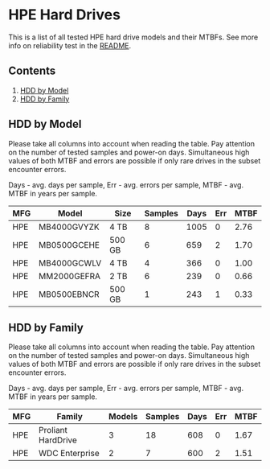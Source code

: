 HPE Hard Drives
===============

This is a list of all tested HPE hard drive models and their MTBFs. See more
info on reliability test in the [README](https://github.com/bsdhw/SMART).

Contents
--------

1. [ HDD by Model  ](#hdd-by-model)
2. [ HDD by Family ](#hdd-by-family)

HDD by Model
------------

Please take all columns into account when reading the table. Pay attention on the
number of tested samples and power-on days. Simultaneous high values of both MTBF
and errors are possible if only rare drives in the subset encounter errors.

Days - avg. days per sample,
Err  - avg. errors per sample,
MTBF - avg. MTBF in years per sample.

| MFG       | Model              | Size   | Samples | Days  | Err   | MTBF |
|-----------|--------------------|--------|---------|-------|-------|------|
| HPE       | MB4000GVYZK        | 4 TB   | 8       | 1005  | 0     | 2.76   |
| HPE       | MB0500GCEHE        | 500 GB | 6       | 659   | 2     | 1.70   |
| HPE       | MB4000GCWLV        | 4 TB   | 4       | 366   | 0     | 1.00   |
| HPE       | MM2000GEFRA        | 2 TB   | 6       | 239   | 0     | 0.66   |
| HPE       | MB0500EBNCR        | 500 GB | 1       | 243   | 1     | 0.33   |

HDD by Family
-------------

Please take all columns into account when reading the table. Pay attention on the
number of tested samples and power-on days. Simultaneous high values of both MTBF
and errors are possible if only rare drives in the subset encounter errors.

Days - avg. days per sample,
Err  - avg. errors per sample,
MTBF - avg. MTBF in years per sample.

| MFG       | Family                 | Models | Samples | Days  | Err   | MTBF |
|-----------|------------------------|--------|---------|-------|-------|------|
| HPE       | Proliant HardDrive     | 3      | 18      | 608   | 0     | 1.67   |
| HPE       | WDC Enterprise         | 2      | 7       | 600   | 2     | 1.51   |

